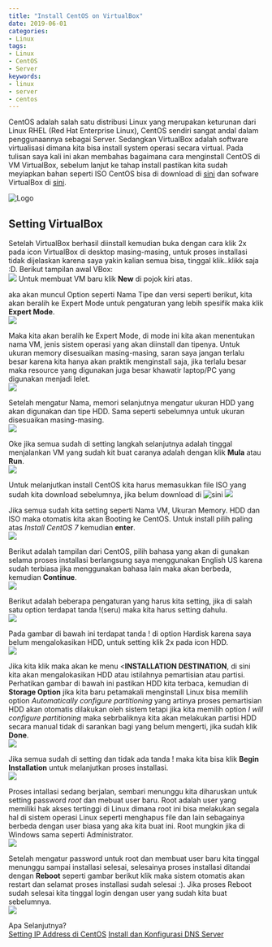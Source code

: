```yaml
---
title: "Install CentOS on VirtualBox"
date: 2019-06-01
categories:
- Linux
tags:
- Linux
- CentOS
- Server
keywords:
- linux
- server
- centos
---
```

<!--more-->

CentOS adalah salah satu distribusi Linux yang merupakan keturunan dari Linux RHEL (Red Hat Enterprise Linux), CentOS sendiri sangat andal dalam penggunaannya sebagai Server. Sedangkan VirtualBox adalah software virtualisasi dimana kita bisa install system operasi secara virtual. Pada tulisan saya kali ini akan membahas bagaimana cara menginstall CentOS di VM VirtualBox, sebelum lanjut ke tahap install pastikan kita sudah meyiapkan bahan seperti ISO CentOS bisa di download di [sini](https://www.centos.org/download/) dan sofware VirtualBox di [sini](https://www.virtualbox.org/wiki/Downloads).


![Logo](https://cdn.freebiesupply.com/logos/large/2x/centos-logo-png-transparent.png)


## Setting VirtualBox
Setelah VirtualBox berhasil diinstall kemudian buka dengan cara klik 2x pada icon VirtualBox di desktop masing-masing, untuk proses installasi tidak dijelaskan karena saya yakin kalian semua bisa, tinggal klik..klikk saja :D. Berikut tampilan awal VBox: <br />
![](https://raw.githubusercontent.com/RoySans/img/master/Install-CentOS/1.png)
Untuk membuat VM baru klik **New** di pojok kiri atas.


aka akan muncul Option seperti Nama Tipe dan versi seperti berikut, kita akan beralih ke Expert Mode untuk pengaturan yang lebih spesifik maka klik **Expert Mode**. <br />
![](https://raw.githubusercontent.com/RoySans/img/master/Install-CentOS/2.png)

Maka kita akan beralih ke Expert Mode, di mode ini kita akan menentukan nama VM, jenis sistem operasi yang akan diinstall dan tipenya. Untuk ukuran memory disesuaikan masing-masing, saran saya jangan terlalu besar karena kita hanya akan praktik menginstall saja, jika terlalu besar maka resource yang digunakan juga besar khawatir laptop/PC yang digunakan menjadi lelet. <br />
![](https://raw.githubusercontent.com/RoySans/img/master/Install-CentOS/3.png)


Setelah mengatur Nama, memori selanjutnya mengatur ukuran HDD yang akan digunakan dan tipe HDD. Sama seperti sebelumnya untuk ukuran disesuaikan masing-masing. <br />
![](https://raw.githubusercontent.com/RoySans/img/master/Install-CentOS/4.png)


Oke jika semua sudah di setting langkah selanjutnya adalah tinggal menjalankan VM yang sudah kit buat caranya adalah dengan klik **Mula** atau **Run**. <br />
![](https://raw.githubusercontent.com/RoySans/img/master/Install-CentOS/5.png)

Untuk melanjutkan install CentOS kita harus memasukkan file ISO yang sudah kita download sebelumnya, jika belum download di ![sini](https://www.centos.org/download/")
![](https://raw.githubusercontent.com/RoySans/img/master/Install-CentOS/6.png)


Jika semua sudah kita setting seperti Nama VM, Ukuran Memory. HDD dan ISO maka otomatis kita akan Booting ke CentOS. Untuk install pilih paling atas <i>Install CentOS 7</i> kemudian **enter**. <br />
![](https://raw.githubusercontent.com/RoySans/img/master/Install-CentOS/7.png)


Berikut adalah tampilan dari CentOS, pilih bahasa yang akan di gunakan selama proses installasi berlangsung saya menggunakan English US karena sudah terbiasa jika menggunakan bahasa lain maka akan berbeda, kemudian **Continue**. <br />
![](https://raw.githubusercontent.com/RoySans/img/master/Install-CentOS/8.png)


Berikut adalah beberapa pengaturan yang harus kita setting, jika di salah satu option terdapat tanda !(seru) maka kita harus setting dahulu. <br />
![](https://raw.githubusercontent.com/RoySans/img/master/Install-CentOS/9.png)


Pada gambar di bawah ini terdapat tanda ! di option Hardisk karena saya belum mengalokasikan HDD, untuk setting klik 2x pada icon HDD. <br /> 
![](https://raw.githubusercontent.com/RoySans/img/master/Install-CentOS/10.png)


Jika kita klik maka akan ke menu <**INSTALLATION DESTINATION**, di sini kita akan mengalokasikan HDD atau istilahnya pemartisian atau partisi. Perhatikan gambar di bawah ini pastikan HDD kita terbaca, kemudian di **Storage Option** jika kita baru petamakali menginstall Linux bisa memilih option <i>Automatically configure partitioning</i> yang artinya proses pemartisian HDD akan otomatis dilakukan oleh sistem tetapi jika kita memilih option <i>I will configure partitioning</i> maka sebrbaliknya kita akan melakukan partisi HDD secara manual tidak di sarankan bagi yang belum mengerti, jika sudah klik **Done**. <br />
![](https://raw.githubusercontent.com/RoySans/img/master/Install-CentOS/11.png)


Jika semua sudah di setting dan tidak ada tanda ! maka kita bisa klik **Begin Installation** untuk melanjutkan proses installasi. <br />
![](https://raw.githubusercontent.com/RoySans/img/master/Install-CentOS/12.png)


Proses intallasi sedang berjalan, sembari menunggu kita diharuskan untuk setting password <i>root</i> dan mebuat user baru. Root adalah user yang memiliki hak akses tertinggi di Linux dimana root ini bisa melakukan segala hal di sistem operasi Linux seperti menghapus file dan lain sebagainya berbeda dengan user biasa yang aka kita buat ini. Root mungkin jika di Windows sama seperti Administrator. <br />
![](https://raw.githubusercontent.com/RoySans/img/master/Install-CentOS/13.png)


Setelah mengatur password untuk root dan membuat user baru kita tinggal menunggu sampai installasi selesai, selesainya proses installasi ditandai dengan **Reboot** seperti gambar berikut klik maka sistem otomatis akan restart dan selamat proses installasi sudah selesai :). Jika proses Reboot sudah selesai kita tinggal login dengan user yang sudah kita buat sebelumnya. <br />
![](https://raw.githubusercontent.com/RoySans/img/master/Install-CentOS/16.png)


Apa Selanjutnya? <br />
[Setting IP Address di CentOS](/)
[Install dan Konfigurasi DNS Server](/)